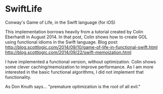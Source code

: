 # SwiftLife
Conway's Game of Life, in the Swift language (for iOS)

This implementation borrows heavily from a tutorial created by Colin Eberhardt in August 2014.
In that post, Colin shows how to create GOL using functional idioms in the Swift language.
Blog post: http://blog.scottlogic.com/2014/09/10/game-of-life-in-functional-swift.html
http://blog.scottlogic.com/2014/09/22/swift-memoization.html

I have implemented a functional version, without optimization.  Colin shows some clever caching/memoization
to improve performance. As I am more interested in the basic functional algorithms, I did not implement that functionality.

As Don Knuth says... "premature optimization is the root of all evil."

